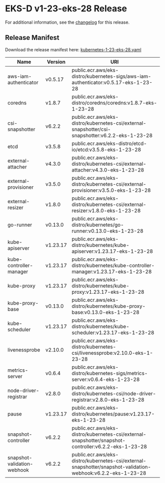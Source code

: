 # EKS-D v1-23-eks-28 Release

For additional information, see the [changelog](CHANGELOG-v1-23-eks-28.md) for this release.

## Release Manifest

Download the release manifest here: [kubernetes-1-23-eks-28.yaml](https://distro.eks.amazonaws.com/kubernetes-1-23/kubernetes-1-23-eks-28.yaml)

| Name | Version | URI |
|------|---------|-----|
| aws-iam-authenticator | v0.5.17 | public.ecr.aws/eks-distro/kubernetes-sigs/aws-iam-authenticator:v0.5.17-eks-1-23-28 |
| coredns | v1.8.7 | public.ecr.aws/eks-distro/coredns/coredns:v1.8.7-eks-1-23-28 |
| csi-snapshotter | v6.2.2 | public.ecr.aws/eks-distro/kubernetes-csi/external-snapshotter/csi-snapshotter:v6.2.2-eks-1-23-28 |
| etcd | v3.5.8 | public.ecr.aws/eks-distro/etcd-io/etcd:v3.5.8-eks-1-23-28 |
| external-attacher | v4.3.0 | public.ecr.aws/eks-distro/kubernetes-csi/external-attacher:v4.3.0-eks-1-23-28 |
| external-provisioner | v3.5.0 | public.ecr.aws/eks-distro/kubernetes-csi/external-provisioner:v3.5.0-eks-1-23-28 |
| external-resizer | v1.8.0 | public.ecr.aws/eks-distro/kubernetes-csi/external-resizer:v1.8.0-eks-1-23-28 |
| go-runner | v0.13.0 | public.ecr.aws/eks-distro/kubernetes/go-runner:v0.13.0-eks-1-23-28 |
| kube-apiserver | v1.23.17 | public.ecr.aws/eks-distro/kubernetes/kube-apiserver:v1.23.17-eks-1-23-28 |
| kube-controller-manager | v1.23.17 | public.ecr.aws/eks-distro/kubernetes/kube-controller-manager:v1.23.17-eks-1-23-28 |
| kube-proxy | v1.23.17 | public.ecr.aws/eks-distro/kubernetes/kube-proxy:v1.23.17-eks-1-23-28 |
| kube-proxy-base | v0.13.0 | public.ecr.aws/eks-distro/kubernetes/kube-proxy-base:v0.13.0-eks-1-23-28 |
| kube-scheduler | v1.23.17 | public.ecr.aws/eks-distro/kubernetes/kube-scheduler:v1.23.17-eks-1-23-28 |
| livenessprobe | v2.10.0 | public.ecr.aws/eks-distro/kubernetes-csi/livenessprobe:v2.10.0-eks-1-23-28 |
| metrics-server | v0.6.4 | public.ecr.aws/eks-distro/kubernetes-sigs/metrics-server:v0.6.4-eks-1-23-28 |
| node-driver-registrar | v2.8.0 | public.ecr.aws/eks-distro/kubernetes-csi/node-driver-registrar:v2.8.0-eks-1-23-28 |
| pause | v1.23.17 | public.ecr.aws/eks-distro/kubernetes/pause:v1.23.17-eks-1-23-28 |
| snapshot-controller | v6.2.2 | public.ecr.aws/eks-distro/kubernetes-csi/external-snapshotter/snapshot-controller:v6.2.2-eks-1-23-28 |
| snapshot-validation-webhook | v6.2.2 | public.ecr.aws/eks-distro/kubernetes-csi/external-snapshotter/snapshot-validation-webhook:v6.2.2-eks-1-23-28 |
